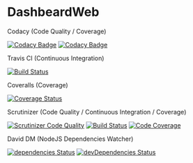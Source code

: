 # DashbeardWeb

Codacy (Code Quality / Coverage)

[![Codacy Badge](https://api.codacy.com/project/badge/Grade/43e65281e4f045a4acfb6f70ff2f70d5)](https://www.codacy.com/app/arnaudflaesch/DashbeardWeb?utm_source=github.com&amp;utm_medium=referral&amp;utm_content=ArnaudFlaesch/DashbeardWeb&amp;utm_campaign=Badge_Grade) [![Codacy Badge](https://api.codacy.com/project/badge/Coverage/43e65281e4f045a4acfb6f70ff2f70d5)](https://www.codacy.com/app/arnaudflaesch/DashbeardWeb?utm_source=github.com&amp;utm_medium=referral&amp;utm_content=ArnaudFlaesch/DashbeardWeb&amp;utm_campaign=Badge_Coverage)

Travis CI (Continuous Integration)

[![Build Status](https://travis-ci.org/ArnaudFlaesch/DashbeardWeb.svg?branch=master)](https://travis-ci.org/ArnaudFlaesch/DashbeardWeb)

Coveralls (Coverage)

[![Coverage Status](https://coveralls.io/repos/github/ArnaudFlaesch/DashbeardWeb/badge.svg?branch=master)](https://coveralls.io/github/ArnaudFlaesch/DashbeardWeb?branch=master)

Scrutinizer (Code Quality / Continuous Integration / Coverage)

[![Scrutinizer Code Quality](https://scrutinizer-ci.com/g/ArnaudFlaesch/DashbeardWeb/badges/quality-score.png?b=master)](https://scrutinizer-ci.com/g/ArnaudFlaesch/DashbeardWeb/?branch=master) [![Build Status](https://scrutinizer-ci.com/g/ArnaudFlaesch/DashbeardWeb/badges/build.png?b=master)](https://scrutinizer-ci.com/g/ArnaudFlaesch/DashbeardWeb/build-status/master) [![Code Coverage](https://scrutinizer-ci.com/g/ArnaudFlaesch/DashbeardWeb/badges/coverage.png?b=master)](https://scrutinizer-ci.com/g/ArnaudFlaesch/DashbeardWeb/?branch=master)

David DM (NodeJS Dependencies Watcher)

[![dependencies Status](https://david-dm.org/ArnaudFlaesch/DashbeardWeb.svg)](https://david-dm.org/ArnaudFlaesch/DashbeardWeb) [![devDependencies Status](https://david-dm.org/ArnaudFlaesch/DashbeardWeb/dev-status.svg)](https://david-dm.org/ArnaudFlaesch/DashbeardWeb?type=dev)